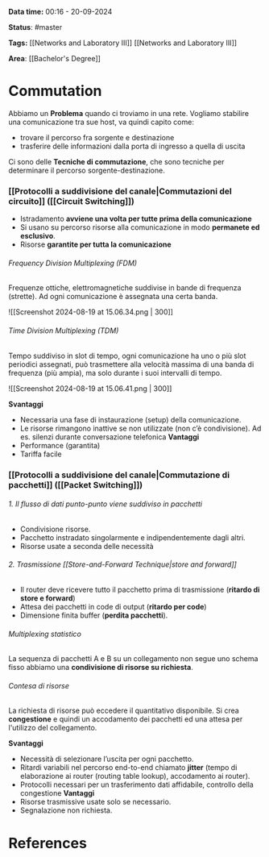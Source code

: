 **Data time:** 00:16 - 20-09-2024

**Status**: #master 

**Tags:** [[Networks and Laboratory III]] [[Networks and Laboratory III]]

**Area**: [[Bachelor's Degree]]
# Commutation

Abbiamo un **Problema** quando ci troviamo in una rete. Vogliamo stabilire una comunicazione tra sue host, va quindi capito come:
- trovare il percorso fra sorgente e destinazione
- trasferire delle informazioni dalla porta di ingresso a quella di uscita

Ci sono delle **Tecniche di commutazione**, che sono tecniche per determinare il percorso sorgente-destinazione.

### [[Protocolli a suddivisione del canale|Commutazioni del circuito]] ([[Circuit Switching]])

- Istradamento **avviene una volta per tutte prima della comunicazione** 
- Si usano su percorso risorse alla comunicazione in modo **permanete ed esclusivo**.
- Risorse **garantite per tutta la comunicazione**

###### Frequency Division Multiplexing (FDM)
Frequenze ottiche, elettromagnetiche suddivise in bande di frequenza (strette). Ad ogni comunicazione è assegnata una certa banda.

![[Screenshot 2024-08-19 at 15.06.34.png | 300]]
###### Time Division Multiplexing (TDM) 
Tempo suddiviso in slot di tempo, ogni comunicazione ha uno o più slot periodici assegnati, può trasmettere alla velocità massima di una banda di frequenza (più ampia), ma solo durante i suoi intervalli di tempo.

![[Screenshot 2024-08-19 at 15.06.41.png | 300]]

**Svantaggi**
- Necessaria una fase di instaurazione (setup) della comunicazione.
- Le risorse rimangono inattive se non utilizzate (non c’è condivisione). Ad es. silenzi durante conversazione telefonica
**Vantaggi**
- Performance (garantita)
- Tariffa facile

### [[Protocolli a suddivisione del canale|Commutazione di pacchetti]] ([[Packet Switching]])

###### 1. Il flusso di dati punto-punto viene suddiviso in pacchetti
- Condivisione risorse.
- Pacchetto instradato singolarmente e indipendentemente dagli altri.
- Risorse usate a seconda delle necessità
###### 2. Trasmissione [[Store-and-Forward Technique|store and forward]]
- Il router deve ricevere tutto il pacchetto prima di trasmissione (**ritardo di store e forward**)
- Attesa dei pacchetti in code di output (**ritardo per code**)
- Dimensione finita buffer (**perdita pacchetti**).

###### Multiplexing statistico
La sequenza di pacchetti A e B su un collegamento non segue uno schema fisso abbiamo una **condivisione di risorse su richiesta**.
###### Contesa di risorse
La richiesta di risorse può eccedere il quantitativo disponibile. Si crea **congestione** e quindi un accodamento dei pacchetti ed una attesa per l'utilizzo del collegamento.

**Svantaggi**
- Necessità di selezionare l’uscita per ogni pacchetto.
- Ritardi variabili nel percorso end-to-end chiamato **jitter** (tempo di elaborazione ai router (routing table lookup), accodamento ai router).
- Protocolli necessari per un trasferimento dati affidabile, controllo della congestione
**Vantaggi**
- Risorse trasmissive usate solo se necessario.
- Segnalazione non richiesta.
# References